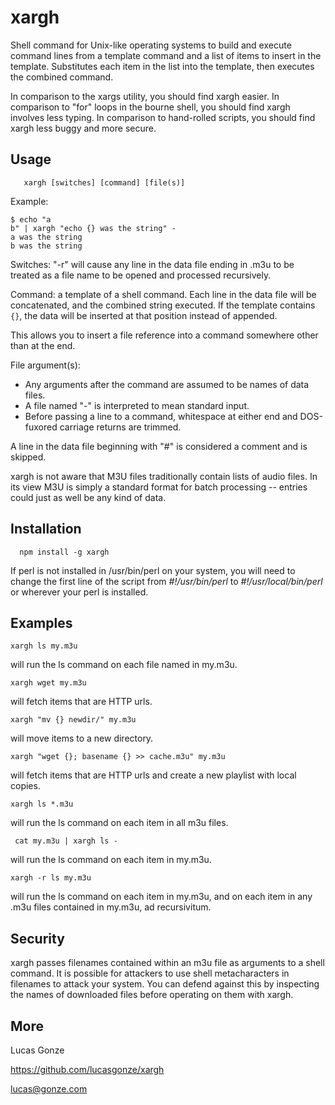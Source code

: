 # xargh

Shell command for Unix-like operating systems to build and execute command lines from a template command and a list of items to insert in the template. Substitutes each item in the list into the template, then executes the combined command.

In comparison to the xargs utility, you should find xargh easier.  In comparison to "for" loops in the bourne shell, you should find xargh involves less typing.  In comparison to hand-rolled scripts, you should find xargh less buggy and more secure.

## Usage
````
   xargh [switches] [command] [file(s)]
````

Example:
````
$ echo "a
b" | xargh "echo {} was the string" -
a was the string
b was the string
````

Switches: "-r" will cause any line in the data file ending in .m3u to be treated as a file name to be opened and processed recursively.

Command: a template of a shell command. Each line in the data file will be concatenated, and the combined string executed. If the template contains ````{}````, the data will be inserted at that position instead of appended.

This allows you to insert a file reference into a command somewhere other than at the end.

File argument(s):

* Any arguments after the command are assumed to be names of data files.
* A file named "-" is interpreted to mean standard input.
* Before passing a line to a command, whitespace at either end and DOS-fuxored carriage returns are trimmed.

A line in the data file beginning with "#" is considered a comment and is skipped.

xargh is not aware that M3U files traditionally contain lists of audio files.  In its view M3U is simply a standard format for batch
processing -- entries could just as well be any kind of data.

## Installation
````
  npm install -g xargh
````

If perl is not installed in /usr/bin/perl on your system, you will need to change the first line of the script from *#!/usr/bin/perl* to *#!/usr/local/bin/perl* or wherever your perl is installed.

## Examples

   ````xargh ls my.m3u````

will run the ls command on each file named in my.m3u.


 ````xargh wget my.m3u````

will fetch items that are HTTP urls.

 ````xargh "mv {} newdir/" my.m3u````

will move items to a new directory.

````xargh "wget {}; basename {} >> cache.m3u" my.m3u````

will fetch items that are HTTP urls and create a new playlist with local copies.

````xargh ls *.m3u````

will run the ls command on each item in all m3u files.

```` cat my.m3u | xargh ls -````

will run the ls command on each item in my.m3u.

````xargh -r ls my.m3u````

will run the ls command on each item in my.m3u, and on each item in any .m3u files contained in my.m3u, ad recursivitum.

## Security

xargh passes filenames contained within an m3u file as arguments to a shell command.  It is possible for attackers to use shell metacharacters in filenames to attack your system.  You can defend against this by inspecting the names of downloaded files before
   operating on them with xargh.

## More

Lucas Gonze

https://github.com/lucasgonze/xargh

lucas@gonze.com
